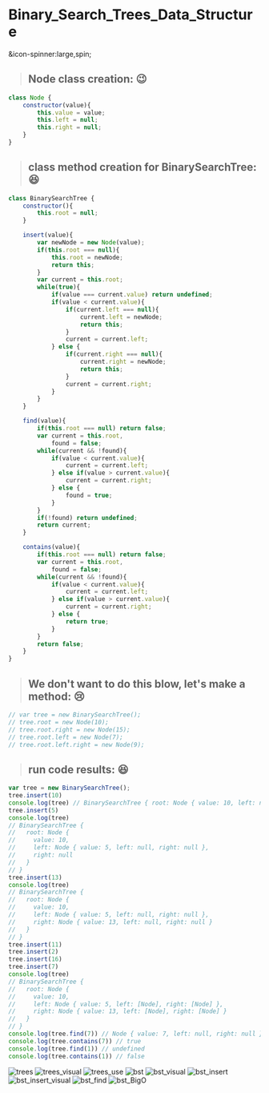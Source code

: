 # Binary_Search_Trees_Data_Structure
&icon-spinner:large,spin;

> ## Node class creation: :wink:

``` js
class Node {
    constructor(value){
        this.value = value;
        this.left = null;
        this.right = null;
    }
}
```

> ## class method creation for BinarySearchTree: :laughing:

``` js
class BinarySearchTree {
    constructor(){
        this.root = null;
    }

    insert(value){
        var newNode = new Node(value);
        if(this.root === null){
            this.root = newNode;
            return this;
        }
        var current = this.root;
        while(true){
            if(value === current.value) return undefined;
            if(value < current.value){
                if(current.left === null){
                    current.left = newNode;
                    return this;
                }
                current = current.left;
            } else {
                if(current.right === null){
                    current.right = newNode;
                    return this;
                } 
                current = current.right;
            }
        }
    }

    find(value){
        if(this.root === null) return false;
        var current = this.root,
            found = false;
        while(current && !found){
            if(value < current.value){
                current = current.left;
            } else if(value > current.value){
                current = current.right;
            } else {
                found = true;
            }
        }
        if(!found) return undefined;
        return current;
    }

    contains(value){
        if(this.root === null) return false;
        var current = this.root,
            found = false;
        while(current && !found){
            if(value < current.value){
                current = current.left;
            } else if(value > current.value){
                current = current.right;
            } else {
                return true;
            }
        }
        return false;
    }
}
```

> ## We don't want to do this blow, let's make a method: :cry:
``` js
// var tree = new BinarySearchTree();
// tree.root = new Node(10);
// tree.root.right = new Node(15);
// tree.root.left = new Node(7);
// tree.root.left.right = new Node(9);
```

> ## run code results: :laughing:

``` js
var tree = new BinarySearchTree();
tree.insert(10)
console.log(tree) // BinarySearchTree { root: Node { value: 10, left: null, right: null } }
tree.insert(5)
console.log(tree)
// BinarySearchTree {
//   root: Node {
//     value: 10,
//     left: Node { value: 5, left: null, right: null },
//     right: null
//   }
// }
tree.insert(13)
console.log(tree)
// BinarySearchTree {
//   root: Node {
//     value: 10,
//     left: Node { value: 5, left: null, right: null },
//     right: Node { value: 13, left: null, right: null }
//   }
// }
tree.insert(11)
tree.insert(2)
tree.insert(16)
tree.insert(7)
console.log(tree)
// BinarySearchTree {
//   root: Node {
//     value: 10,
//     left: Node { value: 5, left: [Node], right: [Node] },
//     right: Node { value: 13, left: [Node], right: [Node] }
//   }
// }
console.log(tree.find(7)) // Node { value: 7, left: null, right: null }
console.log(tree.contains(7)) // true
console.log(tree.find(1)) // undefined
console.log(tree.contains(1)) // false

```

![trees](https://github.com/NoriKaneshige/Binary_Search_Trees_Data_Structure/blob/master/trees.png)
![trees_visual](https://github.com/NoriKaneshige/Binary_Search_Trees_Data_Structure/blob/master/trees_visual.png)
![trees_use](https://github.com/NoriKaneshige/Binary_Search_Trees_Data_Structure/blob/master/trees_use.png)
![bst](https://github.com/NoriKaneshige/Binary_Search_Trees_Data_Structure/blob/master/bst.png)
![bst_visual](https://github.com/NoriKaneshige/Binary_Search_Trees_Data_Structure/blob/master/bst_visual.png)
![bst_insert](https://github.com/NoriKaneshige/Binary_Search_Trees_Data_Structure/blob/master/bst_insert.png)
![bst_insert_visual](https://github.com/NoriKaneshige/Binary_Search_Trees_Data_Structure/blob/master/bst_insert_visual.png)
![bst_find](https://github.com/NoriKaneshige/Binary_Search_Trees_Data_Structure/blob/master/bst_find.png)
![bst_BigO](https://github.com/NoriKaneshige/Binary_Search_Trees_Data_Structure/blob/master/bst_BigO.png)
